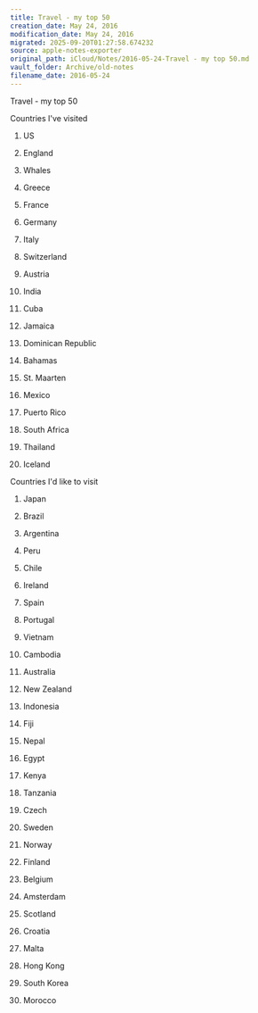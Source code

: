 ```yaml
---
title: Travel - my top 50
creation_date: May 24, 2016
modification_date: May 24, 2016
migrated: 2025-09-20T01:27:58.674232
source: apple-notes-exporter
original_path: iCloud/Notes/2016-05-24-Travel - my top 50.md
vault_folder: Archive/old-notes
filename_date: 2016-05-24
---
```



Travel - my top 50

Countries I've visited
1. US
2. England
3. Whales
4. Greece
5. France
6. Germany
7. Italy
8. Switzerland
9. Austria

10. India

11. Cuba
12. Jamaica
13. Dominican Republic
14. Bahamas
15. St. Maarten
16. Mexico
17. Puerto Rico

18. South Africa

19. Thailand
20. Iceland

Countries I'd like to visit
1. Japan
2. Brazil
3. Argentina
4. Peru

5. Chile

6. Ireland
7. Spain
8. Portugal

9. Vietnam
10. Cambodia 
11. Australia
12. New Zealand
13. Indonesia
14. Fiji
15. Nepal
16. Egypt
17. Kenya
18. Tanzania
19. Czech

20. Sweden

21. Norway
22. Finland

23. Belgium
24. Amsterdam
25. Scotland
26. Croatia
27. Malta
28. Hong Kong
29. South Korea
30. Morocco


